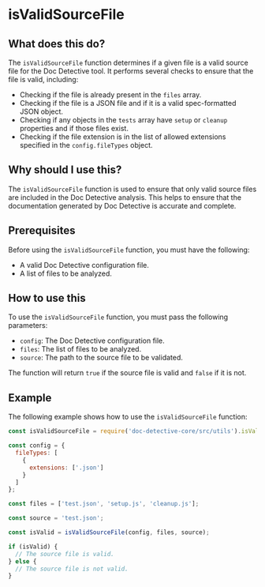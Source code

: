 
  
   # **isValidSourceFile**

## What does this do?

The `isValidSourceFile` function determines if a given file is a valid source file for the Doc Detective tool. It performs several checks to ensure that the file is valid, including:

- Checking if the file is already present in the `files` array.
- Checking if the file is a JSON file and if it is a valid spec-formatted JSON object.
- Checking if any objects in the `tests` array have `setup` or `cleanup` properties and if those files exist.
- Checking if the file extension is in the list of allowed extensions specified in the `config.fileTypes` object.

## Why should I use this?

The `isValidSourceFile` function is used to ensure that only valid source files are included in the Doc Detective analysis. This helps to ensure that the documentation generated by Doc Detective is accurate and complete.

## Prerequisites

Before using the `isValidSourceFile` function, you must have the following:

- A valid Doc Detective configuration file.
- A list of files to be analyzed.

## How to use this

To use the `isValidSourceFile` function, you must pass the following parameters:

- `config`: The Doc Detective configuration file.
- `files`: The list of files to be analyzed.
- `source`: The path to the source file to be validated.

The function will return `true` if the source file is valid and `false` if it is not.

## Example

The following example shows how to use the `isValidSourceFile` function:

```javascript
const isValidSourceFile = require('doc-detective-core/src/utils').isValidSourceFile;

const config = {
  fileTypes: [
    {
      extensions: ['.json']
    }
  ]
};

const files = ['test.json', 'setup.js', 'cleanup.js'];

const source = 'test.json';

const isValid = isValidSourceFile(config, files, source);

if (isValid) {
  // The source file is valid.
} else {
  // The source file is not valid.
}
```
  
  